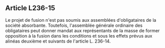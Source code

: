 Article L236-15
----
Le projet de fusion n'est pas soumis aux assemblées d'obligataires de la société
absorbante. Toutefois, l'assemblée générale ordinaire des obligataires peut
donner mandat aux représentants de la masse de former opposition à la fusion
dans les conditions et sous les effets prévus aux alinéas deuxième et suivants
de l'article L. 236-14.
